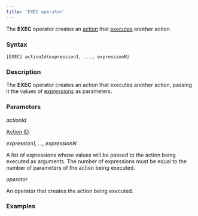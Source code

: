 ```yaml
---
title: 'EXEC operator'
---
```


The **EXEC** operator creates an [action](Actions.md) that [executes](Call_EXEC.md) another action.

### Syntax

    [EXEC] actionId(expression1, ..., expressionN)

### Description

The **EXEC** operator creates an action that executes another action, passing it the values of [expressions](Expression.md) as parameters.

### Parameters

*actionId*

[Action ID](IDs_1573053.html#IDs-propertyid). 

*expression1, ..., expressionN*

A list of expressions whose values will be passed to the action being executed as arguments. The number of expressions must be equal to the number of parameters of the action being executed.

*operator*

An operator that creates the action being executed.

### Examples



  
